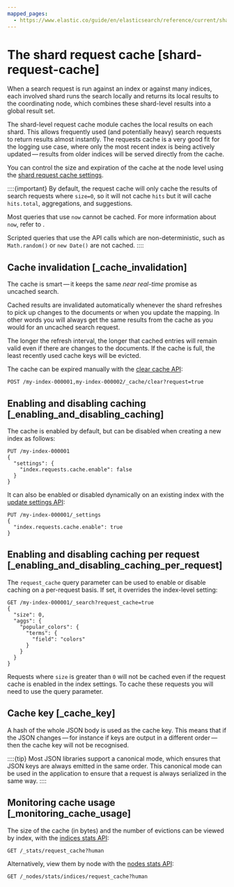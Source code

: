 ```yaml
---
mapped_pages:
  - https://www.elastic.co/guide/en/elasticsearch/reference/current/shard-request-cache.html
---
```

# The shard request cache [shard-request-cache]

When a search request is run against an index or against many indices, each involved shard runs the search locally and returns its local results to the coordinating node, which combines these shard-level results into a global result set.

The shard-level request cache module caches the local results on each shard. This allows frequently used (and potentially heavy) search requests to return results almost instantly. The requests cache is a very good fit for the logging use case, where only the most recent index is being actively updated — results from older indices will be served directly from the cache.

You can control the size and expiration of the cache at the node level using the [shard request cache settings](/reference/elasticsearch/configuration-reference/shard-request-cache-settings.md).

::::{important}
By default, the request cache will only cache the results of search requests where `size=0`, so it will not cache `hits` but it will cache `hits.total`, aggregations, and suggestions.

Most queries that use `now` cannot be cached. For more information about `now`, refer to [](/reference/elasticsearch/rest-apis/common-options.md#date-math).

Scripted queries that use the API calls which are non-deterministic, such as `Math.random()` or `new Date()` are not cached.
::::

## Cache invalidation [_cache_invalidation]

The cache is smart — it keeps the same *near real-time* promise as uncached search.

Cached results are invalidated automatically whenever the shard refreshes to pick up changes to the documents or when you update the mapping. In other words you will always get the same results from the cache as you would for an uncached search request.

The longer the refresh interval, the longer that cached entries will remain valid even if there are changes to the documents. If the cache is full, the least recently used cache keys will be evicted.

The cache can be expired manually with the [clear cache API](https://www.elastic.co/docs/api/doc/elasticsearch/operation/operation-indices-clear-cache):

```console
POST /my-index-000001,my-index-000002/_cache/clear?request=true
```

## Enabling and disabling caching [_enabling_and_disabling_caching]

The cache is enabled by default, but can be disabled when creating a new index as follows:

```console
PUT /my-index-000001
{
  "settings": {
    "index.requests.cache.enable": false
  }
}
```

It can also be enabled or disabled dynamically on an existing index with the [update settings API](https://www.elastic.co/docs/api/doc/elasticsearch/operation/operation-indices-put-settings):

```console
PUT /my-index-000001/_settings
{
  "index.requests.cache.enable": true
}
```

## Enabling and disabling caching per request [_enabling_and_disabling_caching_per_request]

The `request_cache` query parameter can be used to enable or disable caching on a per-request basis. If set, it overrides the index-level setting:

```console
GET /my-index-000001/_search?request_cache=true
{
  "size": 0,
  "aggs": {
    "popular_colors": {
      "terms": {
        "field": "colors"
      }
    }
  }
}
```

Requests where `size` is greater than `0` will not be cached even if the request cache is enabled in the index settings. To cache these requests you will need to use the query parameter.

## Cache key [_cache_key]

A hash of the whole JSON body is used as the cache key. This means that if the JSON changes — for instance if keys are output in a different order — then the cache key will not be recognised.

::::{tip}
Most JSON libraries support a canonical mode, which ensures that JSON keys are always emitted in the same order. This canonical mode can be used in the application to ensure that a request is always serialized in the same way.
::::

## Monitoring cache usage [_monitoring_cache_usage]

The size of the cache (in bytes) and the number of evictions can be viewed by index, with the [indices stats API](https://www.elastic.co/docs/api/doc/elasticsearch/operation/operation-indices-stats):

```console
GET /_stats/request_cache?human
```

Alternatively, view them by node with the [nodes stats API](https://www.elastic.co/docs/api/doc/elasticsearch/operation/operation-nodes-stats):

```console
GET /_nodes/stats/indices/request_cache?human
```